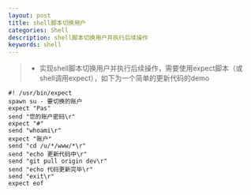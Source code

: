 ```yaml
---
layout: post
title: shell脚本切换用户
categories: Shell
description: shell脚本切换用户并执行后续操作
keywords: shell
---
```


>* 实现shell脚本切换用户并执行后续操作，需要使用expect脚本（或shell调用expect），如下为一个简单的更新代码的demo
```
#! /usr/bin/expect
spawn su - 要切换的账户
expect "Pas"
send "您的账户密码\r"
expect "#"
send "whoami\r"
expect "账户"
send "cd /u/*/www/*\r"
send "echo 更新代码中\r"
send "git pull origin dev\r"
send "echo 代码更新完毕\r"
send "exit\r"
expect eof
```

